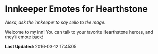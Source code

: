 # Innkeeper Emotes for Hearthstone
*Alexa, ask the innkeeper to say hello to the mage.*

Welcome to my inn! You can talk to your favorite Hearthstone heroes, and they'll emote back!

**Last Updated:** 2016-03-12 17:45:05